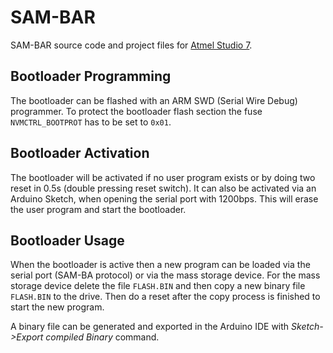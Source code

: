 # SAM-BAR
SAM-BAR source code and project files for [Atmel Studio 7](http://www.atmel.com/tools/atmelstudio.aspx).

## Bootloader Programming
The bootloader can be flashed with an ARM SWD (Serial Wire Debug) programmer.
To protect the bootloader flash section the fuse ```NVMCTRL_BOOTPROT``` has to be set to ```0x01```.


## Bootloader Activation
The bootloader will be activated if no user program exists or by doing two reset in 0.5s (double pressing reset switch).
It can also be activated via an Arduino Sketch, when opening the serial port with 1200bps. This will erase the user program and start the bootloader.


## Bootloader Usage
When the bootloader is active then a new program can be loaded via the serial port (SAM-BA protocol) or via the mass storage device.
For the mass storage device delete the file ```FLASH.BIN``` and then copy a new binary file ```FLASH.BIN``` to the drive.
Then do a reset after the copy process is finished to start the new program.

A binary file can be generated and exported in the Arduino IDE with *Sketch->Export compiled Binary* command.

